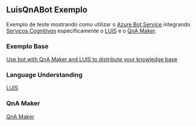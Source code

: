 ## LuisQnABot Exemplo

Exemplo de teste mostrando como utilizar o [Azure Bot Service](https://azure.microsoft.com/en-us/services/bot-service/) integrando [Serviços Cognitivos](https://azure.microsoft.com/pt-br/services/cognitive-services/) especificamente o [LUIS](https://azure.microsoft.com/en-us/services/cognitive-services/language-understanding-intelligent-service/) e o [QnA Maker](https://azure.microsoft.com/en-us/services/cognitive-services/qna-maker/).

### Exemplo Base

[Use bot with QnA Maker and LUIS to distribute your knowledge base](https://docs.microsoft.com/en-us/azure/cognitive-services/QnAMaker/tutorials/integrate-qnamaker-luis)

### Language Understanding

[LUIS](https://www.luis.ai/)


### QnA Maker

[QnA Maker](https://www.qnamaker.ai/)
